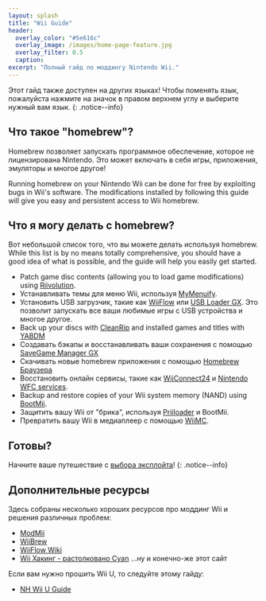 ```yaml
---
layout: splash
title: "Wii Guide"
header:
  overlay_color: "#5e616c"
  overlay_image: /images/home-page-feature.jpg
  overlay_filter: 0.5
  caption:
excerpt: "Полный гайд по моддингу Nintendo Wii."
---
```


Этот гайд также доступен на других языках! Чтобы поменять язык, пожалуйста нажмите на значок в правом верхнем углу и выберите нужный вам язык.
{: .notice--info}

## Что такое "homebrew"?

Homebrew позволяет запускать программное обеспечение, которое не лицензирована Nintendo. Это может включать в себя игры, приложения, эмуляторы и многое другое!

Running homebrew on your Nintendo Wii can be done for free by exploiting bugs in Wii's software. The modifications installed by following this guide will give you easy and persistent access to Wii homebrew.

## Что я могу делать с homebrew?

Вот небольшой список того, что вы можете делать используя homebrew. While this list is by no means totally comprehensive, you should have a good idea of what is possible, and the guide will help you easily get started.

- Patch game disc contents (allowing you to load game modifications) using [Riivolution](http://www.wiibrew.org/wiki/Riivolution).
- Устанавливать темы для меню Wii, используя [MyMenuify](themes).
- Установить USB загрузчик, такие как [WiiFlow](wiiflow) или [USB Loader GX](usbloadergx). Это позволит запускать все ваши любимые игры с USB устройства и многое другое.
- Back up your discs with [CleanRip](/dump-games) and installed games and titles with [YABDM](dump-wads)
- Создавать бэкапы и восстанавливать ваши сохранения с помощью [SaveGame Manager GX](https://wiidatabase.de/downloads/wii-tools/savegame-manager-gx-beta/)
- Скачивать новые homebrew приложения с помощью [Homebrew Браузера](hbb)
- Восстановить онлайн сервисы, такие как [WiiConnect24](riiconnect24) и [Nintendo WFC services](wiimmfi).
- Backup and restore copies of your Wii system memory (NAND) using [BootMii](bootmii).
- Защитить вашу Wii от "брика", используя [Priiloader](priiloader) и BootMii.
- Превратить вашу Wii в медиаплеер с помощью [WiiMC](http://www.wiimc.org/).


## Готовы?

Начните ваше путешествие с [выбора эксплойта](get-started)!
{: .notice--info}

## Дополнительные ресурсы

Здесь собраны несколько хороших ресурсов про моддинг Wii и решения различных проблем:

- [ModMii](https://modmii.github.io/)
- [WiiBrew](https://wiibrew.org/)
- [WiiFlow Wiki](https://sites.google.com/site/wiiflowiki4/)
- [Wii Хакинг - растолковано Cyan](https://gbatemp.net/threads/wii-hacking-explained.501605/) ...ну и конечно-же этот сайт

Если вам нужно прошить Wii U, то следуйте этому гайду:
- [NH Wii U Guide](https://wiiu.hacks.guide)
